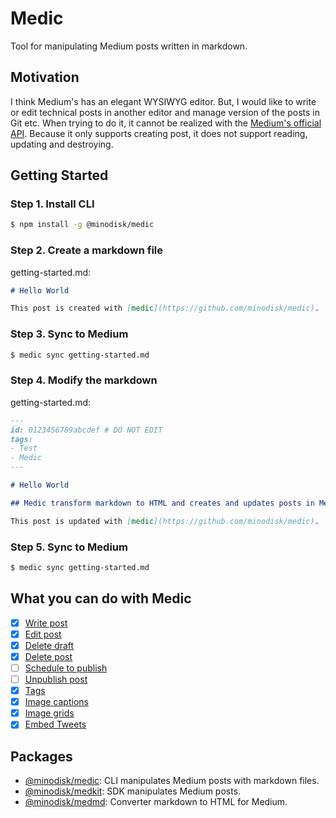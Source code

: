 # Medic

Tool for manipulating Medium posts written in markdown.

## Motivation

I think Medium's has an elegant WYSIWYG editor. But, I would like to write or edit
technical posts in another editor and manage version of the posts in Git etc.
When trying to do it, it cannot be realized with the
[Medium's official API](https://github.com/Medium/medium-api-docs). Because it
only supports creating post, it does not support reading, updating and
destroying.

## Getting Started

### Step 1. Install CLI

```sh
$ npm install -g @minodisk/medic
```

### Step 2. Create a markdown file

getting-started.md:

```markdown
# Hello World

This post is created with [medic](https://github.com/minodisk/medic).
```

### Step 3. Sync to Medium

```sh
$ medic sync getting-started.md
```

### Step 4. Modify the markdown

getting-started.md:

```markdown
---
id: 0123456789abcdef # DO NOT EDIT
tags:
- Test
- Medic
---

# Hello World

## Medic transform markdown to HTML and creates and updates posts in Medium.

This post is updated with [medic](https://github.com/minodisk/medic).
```

### Step 5. Sync to Medium

```sh
$ medic sync getting-started.md
```

## What you can do with Medic

* [x] [Write post](https://help.medium.com/hc/en-us/articles/225168768-Write-post)
* [x] [Edit post](https://help.medium.com/hc/en-us/articles/215194537-Edit-post)
* [x] [Delete draft](https://help.medium.com/hc/en-us/articles/215591007-Delete-draft)
* [x] [Delete post](https://help.medium.com/hc/en-us/articles/214896058-Delete-post)
* [ ] [Schedule to publish](https://help.medium.com/hc/en-us/articles/216650227-Schedule-to-publish)
* [ ] [Unpublish post](https://help.medium.com/hc/en-us/articles/227056408-How-do-I-unpublish-a-post-)
* [x] [Tags](https://help.medium.com/hc/en-us/articles/214741038-Tags)
* [x] [Image captions](https://help.medium.com/hc/en-us/articles/115004808787-Image-captions)
* [x] [Image grids](https://help.medium.com/hc/en-us/articles/115004808587-Image-grids)
* [x] [Embed Tweets](https://help.medium.com/hc/en-us/articles/216196547-Embed-Tweets)

## Packages

* [@minodisk/medic](packages/medic): CLI manipulates Medium posts with markdown files.
* [@minodisk/medkit](packages/medkit): SDK manipulates Medium posts.
* [@minodisk/medmd](packages/medmd): Converter markdown to HTML for Medium.
